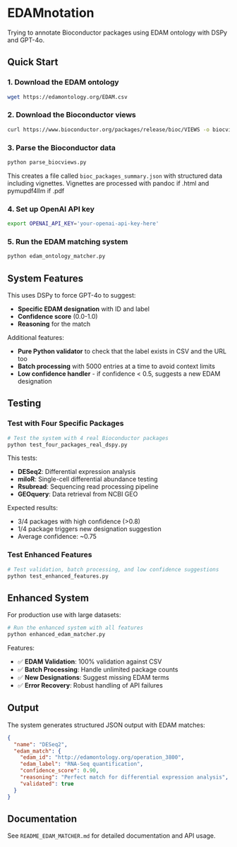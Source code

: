 # EDAMnotation

Trying to annotate Bioconductor packages using EDAM ontology with DSPy and GPT-4o.

## Quick Start

### 1. Download the EDAM ontology

```bash
wget https://edamontology.org/EDAM.csv
```

### 2. Download the Bioconductor views

```bash
curl https://www.bioconductor.org/packages/release/bioc/VIEWS -o biocviews.txt
```

### 3. Parse the Bioconductor data

```bash
python parse_biocviews.py
```

This creates a file called `bioc_packages_summary.json` with structured data including vignettes.
Vignettes are processed with pandoc if .html and pymupdf4llm if .pdf

### 4. Set up OpenAI API key

```bash
export OPENAI_API_KEY='your-openai-api-key-here'
```

### 5. Run the EDAM matching system

```bash
python edam_ontology_matcher.py
```

## System Features

This uses DSPy to force GPT-4o to suggest:
- **Specific EDAM designation** with ID and label
- **Confidence score** (0.0-1.0) 
- **Reasoning** for the match

Additional features:
- **Pure Python validator** to check that the label exists in CSV and the URL too
- **Batch processing** with 5000 entries at a time to avoid context limits
- **Low confidence handler** - if confidence < 0.5, suggests a new EDAM designation

## Testing

### Test with Four Specific Packages

```bash
# Test the system with 4 real Bioconductor packages
python test_four_packages_real_dspy.py
```

This tests:
- **DESeq2**: Differential expression analysis
- **miloR**: Single-cell differential abundance testing  
- **Rsubread**: Sequencing read processing pipeline
- **GEOquery**: Data retrieval from NCBI GEO

Expected results:
- 3/4 packages with high confidence (>0.8)
- 1/4 package triggers new designation suggestion
- Average confidence: ~0.75

### Test Enhanced Features

```bash
# Test validation, batch processing, and low confidence suggestions
python test_enhanced_features.py
```

## Enhanced System

For production use with large datasets:

```bash
# Run the enhanced system with all features
python enhanced_edam_matcher.py
```

Features:
- ✅ **EDAM Validation**: 100% validation against CSV
- ✅ **Batch Processing**: Handle unlimited package counts  
- ✅ **New Designations**: Suggest missing EDAM terms
- ✅ **Error Recovery**: Robust handling of API failures

## Output

The system generates structured JSON output with EDAM matches:

```json
{
  "name": "DESeq2",
  "edam_match": {
    "edam_id": "http://edamontology.org/operation_3800",
    "edam_label": "RNA-Seq quantification", 
    "confidence_score": 0.90,
    "reasoning": "Perfect match for differential expression analysis",
    "validated": true
  }
}
```

## Documentation

See `README_EDAM_MATCHER.md` for detailed documentation and API usage.